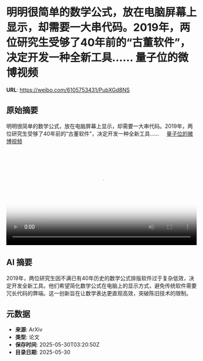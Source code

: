 # 明明很简单的数学公式，放在电脑屏幕上显示，却需要一大串代码。2019年，两位研究生受够了40年前的“古董软件”，决定开发一种全新工具…… 量子位的微博视频

**URL**: https://weibo.com/6105753431/PubXGd8NS

## 原始摘要

明明很简单的数学公式，放在电脑屏幕上显示，却需要一大串代码。2019年，两位研究生受够了40年前的“古董软件”，决定开发一种全新工具…… <a href="https://video.weibo.com/show?fid=1034:5171956975337536" data-hide=""><span class="url-icon"><img style="width: 1rem;height: 1rem" src="https://h5.sinaimg.cn/upload/2015/09/25/3/timeline_card_small_video_default.png" referrerpolicy="no-referrer"></span><span class="surl-text">量子位的微博视频</span></a> <br clear="both"><div style="clear: both"></div><video controls="controls" poster="https://tvax2.sinaimg.cn/orj480/006Fd7o3ly1i1xc67q45oj31hc0u04le.jpg" style="width: 100%"><source src="https://f.video.weibocdn.com/u0/WN5p9zl5gx08oE1G4kys01041202ISOq0E010.mp4?label=mp4_720p&amp;template=1280x720.25.0&amp;ori=0&amp;ps=1CwnkDw1GXwCQx&amp;Expires=1748578803&amp;ssig=QsS8gGxf7W&amp;KID=unistore,video"><source src="https://f.video.weibocdn.com/u0/rn6hz2SRgx08oE1FcxvG01041201rgAn0E010.mp4?label=mp4_hd&amp;template=852x480.25.0&amp;ori=0&amp;ps=1CwnkDw1GXwCQx&amp;Expires=1748578803&amp;ssig=ULXFE7o8B7&amp;KID=unistore,video"><source src="https://f.video.weibocdn.com/u0/ca43AjwDgx08oE1EJeE001041200Wz0d0E010.mp4?label=mp4_ld&amp;template=640x360.25.0&amp;ori=0&amp;ps=1CwnkDw1GXwCQx&amp;Expires=1748578803&amp;ssig=zhC0nMKuDi&amp;KID=unistore,video"><p>视频无法显示，请前往<a href="https://video.weibo.com/show?fid=1034%3A5171956975337536" target="_blank" rel="noopener noreferrer">微博视频</a>观看。</p></video>

## AI 摘要

2019年，两位研究生因不满已有40年历史的数学公式排版软件过于复杂低效，决定开发全新工具。他们希望简化数学公式在电脑上的显示方式，避免传统软件需要冗长代码的弊端。这一创新旨在让数学表达更直观高效，突破陈旧技术的限制。

## 元数据

- **来源**: ArXiv
- **类型**: 论文
- **保存时间**: 2025-05-30T03:20:50Z
- **目录日期**: 2025-05-30
